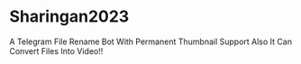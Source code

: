 # Sharingan2023
A Telegram File Rename Bot With Permanent Thumbnail Support Also It Can Convert Files Into Video!!
